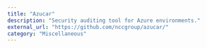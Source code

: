 ```yaml
---
title: "Azucar"
description: "Security auditing tool for Azure environments."
external_url: "https://github.com/nccgroup/azucar/"
category: "Miscellaneous"
---
```

